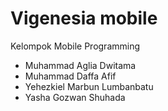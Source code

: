 # Vigenesia mobile

Kelompok Mobile Programming
* Muhammad Aglia Dwitama
* Muhammad Daffa Afif
* Yehezkiel Marbun Lumbanbatu
* Yasha Gozwan Shuhada
